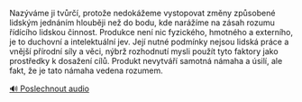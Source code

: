 
Nazýváme ji tvůrčí, protože nedokážeme vystopovat změny způsobené lidským jednáním hlouběji než do bodu, kde narážíme na zásah rozumu řídícího lidskou činnost. Produkce není nic fyzického, hmotného a externího, je to duchovní a intelektuální jev. Její nutné podmínky nejsou lidská práce a vnější přírodní síly a věci, nýbrž rozhodnutí mysli použít tyto faktory jako prostředky k dosažení cílů. Produkt nevytváří samotná námaha a úsilí, ale fakt, že je tato námaha vedena rozumem.

[🔊 Poslechnout audio](/data/7-paragraphs/audio/chapter_35/para_012-Nazvme-ji-tvr-protoe-nedokeme-vystopovat.mp3)
